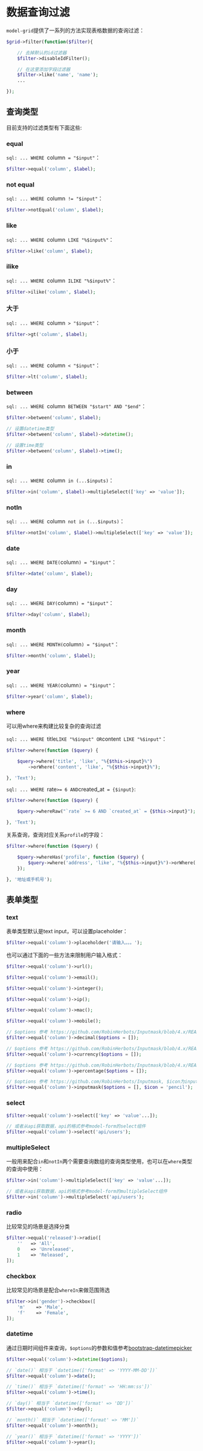 # 数据查询过滤

`model-grid`提供了一系列的方法实现表格数据的查询过滤：

```php
$grid->filter(function($filter){

    // 去掉默认的id过滤器
    $filter->disableIdFilter();

    // 在这里添加字段过滤器
    $filter->like('name', 'name');
    ...

});

```
## 查询类型

目前支持的过滤类型有下面这些:

### equal
`sql: ... WHERE `column` = "$input"`：
```php
$filter->equal('column', $label);
```

### not equal
`sql: ... WHERE `column` != "$input"`：
```php
$filter->notEqual('column', $label);
```

### like
`sql: ... WHERE `column` LIKE "%$input%"`：
```php
$filter->like('column', $label);
```

### ilike
`sql: ... WHERE `column` ILIKE "%$input%"`：
```php
$filter->ilike('column', $label);
```

### 大于
`sql: ... WHERE `column` > "$input"`：
```php
$filter->gt('column', $label);
```

### 小于
`sql: ... WHERE `column` < "$input"`：
```php
$filter->lt('column', $label);
```

### between
`sql: ... WHERE `column` BETWEEN "$start" AND "$end"`：
```php
$filter->between('column', $label);

// 设置datetime类型
$filter->between('column', $label)->datetime();

// 设置time类型
$filter->between('column', $label)->time();
```

### in
`sql: ... WHERE `column` in (...$inputs)`：
```php
$filter->in('column', $label)->multipleSelect(['key' => 'value']);
```

### notIn
`sql: ... WHERE `column` not in (...$inputs)`：
```php
$filter->notIn('column', $label)->multipleSelect(['key' => 'value']);
```

### date
`sql: ... WHERE DATE(`column`) = "$input"`：
```php
$filter->date('column', $label);
```

### day
`sql: ... WHERE DAY(`column`) = "$input"`：
```php
$filter->day('column', $label);
```

### month
`sql: ... WHERE MONTH(`column`) = "$input"`：
```php
$filter->month('column', $label);
```

### year
`sql: ... WHERE YEAR(`column`) = "$input"`：
```php
$filter->year('column', $label);
```

### where

可以用where来构建比较复杂的查询过滤

`sql: ... WHERE `title` LIKE "%$input" OR `content` LIKE "%$input"`：
```php
$filter->where(function ($query) {

    $query->where('title', 'like', "%{$this->input}%")
        ->orWhere('content', 'like', "%{$this->input}%");

}, 'Text');
```

`sql: ... WHERE `rate` >= 6 AND `created_at` = {$input}`:
```php
$filter->where(function ($query) {

    $query->whereRaw("`rate` >= 6 AND `created_at` = {$this->input}");

}, 'Text');
```

关系查询，查询对应关系`profile`的字段：
```php
$filter->where(function ($query) {

    $query->whereHas('profile', function ($query) {
        $query->where('address', 'like', "%{$this->input}%")->orWhere('email', 'like', "%{$this->input}%");
    });

}, '地址或手机号');
```

## 表单类型

### text

表单类型默认是text input，可以设置placeholder：

```php
$filter->equal('column')->placeholder('请输入。。。');
```

也可以通过下面的一些方法来限制用户输入格式：

```php
$filter->equal('column')->url();

$filter->equal('column')->email();

$filter->equal('column')->integer();

$filter->equal('column')->ip();

$filter->equal('column')->mac();

$filter->equal('column')->mobile();

// $options 参考 https://github.com/RobinHerbots/Inputmask/blob/4.x/README_numeric.md
$filter->equal('column')->decimal($options = []);

// $options 参考 https://github.com/RobinHerbots/Inputmask/blob/4.x/README_numeric.md
$filter->equal('column')->currency($options = []);

// $options 参考 https://github.com/RobinHerbots/Inputmask/blob/4.x/README_numeric.md
$filter->equal('column')->percentage($options = []);

// $options 参考 https://github.com/RobinHerbots/Inputmask, $icon为input前面的图标
$filter->equal('column')->inputmask($options = [], $icon = 'pencil');
```

### select
```php
$filter->equal('column')->select(['key' => 'value'...]);

// 或者从api获取数据，api的格式参考model-form的select组件
$filter->equal('column')->select('api/users');
```

### multipleSelect
一般用来配合`in`和`notIn`两个需要查询数组的查询类型使用，也可以在`where`类型的查询中使用：
```php
$filter->in('column')->multipleSelect(['key' => 'value'...]);

// 或者从api获取数据，api的格式参考model-form的multipleSelect组件
$filter->in('column')->multipleSelect('api/users');
```

### radio
比较常见的场景是选择分类

```php
$filter->equal('released')->radio([
    ''   => 'All',
    0    => 'Unreleased',
    1    => 'Released',
]);
```

### checkbox
比较常见的场景是配合`whereIn`来做范围筛选

```php
$filter->in('gender')->checkbox([
    'm'    => 'Male',
    'f'    => 'Female',
]);
```

### datetime

通过日期时间组件来查询，`$options`的参数和值参考[bootstrap-datetimepicker](http://eonasdan.github.io/bootstrap-datetimepicker/Options/)

```php
$filter->equal('column')->datetime($options);

// `date()` 相当于 `datetime(['format' => 'YYYY-MM-DD'])`
$filter->equal('column')->date();

// `time()` 相当于 `datetime(['format' => 'HH:mm:ss'])`
$filter->equal('column')->time();

// `day()` 相当于 `datetime(['format' => 'DD'])`
$filter->equal('column')->day();

// `month()` 相当于 `datetime(['format' => 'MM'])`
$filter->equal('column')->month();

// `year()` 相当于 `datetime(['format' => 'YYYY'])`
$filter->equal('column')->year();

```
